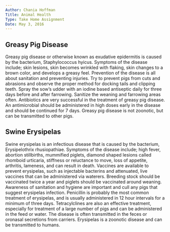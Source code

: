 ```yaml
---
Author: Chania Hoffman 
Title: Animal Health 
Type: Take Home Assignment
Date: May 3, 2016
---
```


## Greasy Pig Disease ##

Greasy pig disease or otherwise known as exudative epidermitis is caused by the bacterium, Staphylococcus hyicus. Symptoms of the disease include; skin lesions, skin becomes wrinkled with flaking, skin changes to a brown color, and develops a greasy feel. Prevention of the disease is all about sanitation and preventing injuries. Try to prevent pigs from cuts and abrasions and observe the proper method for docking tails and clipping teeth. Spray the sow’s udder with an iodine based antiseptic daily for three days before and after farrowing. Sanitize the weaning and farrowing areas often. Antibiotics are very successful in the treatment of greasy pig disease. An antimicrobial should be administered in high doses early in the disease and should be continued for 7 days. Greasy pig disease is not zoonotic, but can be transmitted to other pigs. 

## Swine Erysipelas ##

Swine erysipelas is an infectious disease that is caused by the bacterium, Erysipelothrix rhusiopathiae. Symptoms of the disease include; high fever, abortion stillbirths, mummified piglets, diamond shaped lesions called rhomboid urticaria, stiffness or reluctance to move, loss of appetite, arthritis, lameness, and can result in death. Vaccines are available to prevent erysipelas, such as injectable bacterins and attenuated, live vaccines that can be administered via waterers. Breeding stock should be vaccinated twice a year and piglets should be vaccinated around weaning. Awareness of sanitation and hygiene are important and cull any pigs that suggest erysipelas infection. Penicillin is probably the most common treatment of erysipelas, and is usually administered in 12 hour intervals for a minimum of three days. Tetracylclines are also an effective treatment, especially for treatment of a large number of pigs and can be administered in the feed or water. The disease is often transmitted in the feces or oronasal secretions from carriers. Erysipelas is a zoonotic disease and can be transmitted to humans.  
